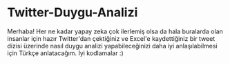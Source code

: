 # Twitter-Duygu-Analizi
Merhaba! Her ne kadar yapay zeka çok ilerlemiş olsa da hala buralarda olan insanlar için hazır Twitter'dan çektiğiniz ve Excel'e kaydettiğiniz bir tweet dizisi üzerinde nasıl duygu analizi yapabileceğinizi daha iyi anlaşılabilmesi için Türkçe anlatacağım. İyi kodlamalar :)
